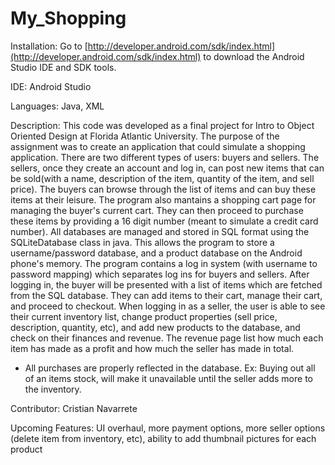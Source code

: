 # My_Shopping

Installation:
Go to [http://developer.android.com/sdk/index.html](http://developer.android.com/sdk/index.html) to download the Android Studio IDE and SDK tools.

IDE:
Android Studio

Languages:
Java, XML

Description:
This code was developed as a final project for Intro to Object Oriented Design at Florida Atlantic University. The purpose of the  assignment was to create an application that could simulate a shopping application. There are two different types of users: buyers and sellers. The sellers, once they create an account and log in, can post new items that can be sold(with a name, description of the item, quantity of the item, and sell price). The buyers can browse through the list of items and can buy these items at their leisure. The program also mantains a shopping cart page for managing the buyer's current cart. They can then proceed to purchase these items by providing a 16 digit number (meant to simulate a credit card number). All databases are managed and stored in SQL format using the SQLiteDatabase class in java. This allows the program to store a username/password database, and a product database on the Android phone's memory.
The program contains a log in system (with username to password mapping) which separates log ins for buyers and sellers. After logging in, the buyer will be presented with a list of items which are fetched from the SQL database. They can add items to their cart, manage their cart, and proceed to checkout. 
When logging in as a seller, the user is able to see their current inventory list, change product properties (sell price, description, quantity, etc), and add new products to the database, and check on their finances and revenue. The revenue page list how much each item has made as a profit and how much the seller has made in total. 
* All purchases are properly reflected in the database. Ex: Buying out all of an items stock, will make it unavailable until the seller adds more to the inventory.

Contributor:
Cristian Navarrete


Upcoming Features:
UI overhaul, more payment options, more seller options (delete item from inventory, etc), ability to add thumbnail pictures for each product
